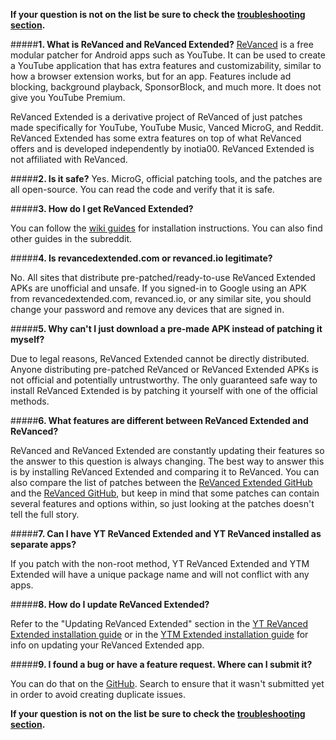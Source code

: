 **If your question is not on the list be sure to check the [troubleshooting section](https://www.reddit.com/r/revancedextended/wiki/troubleshooting/).**



#####**1. What is ReVanced and ReVanced Extended?**
[ReVanced](https://github.com/revanced) is a free modular patcher for Android apps such as YouTube. It can be used to create a YouTube application that has extra features and customizability, similar to how a browser extension works, but for an app. Features include ad blocking, background playback, SponsorBlock, and much more. It does not give you YouTube Premium.

ReVanced Extended is a derivative project of ReVanced of just patches made specifically for YouTube, YouTube Music, Vanced MicroG, and Reddit. ReVanced Extended has some extra features on top of what ReVanced offers and is developed independently by inotia00. ReVanced Extended is not affiliated with ReVanced.



#####**2. Is it safe?**
Yes. MicroG, official patching tools, and the patches are all open-source. You can read the code and verify that it is safe.



#####**3. How do I get ReVanced Extended?**

You can follow the [wiki guides](https://www.reddit.com/r/revancedextended/wiki/guide/) for installation instructions. You can also find other guides in the subreddit.



#####**4. Is revancedextended.com or revanced.io legitimate?**

No. All sites that distribute pre-patched/ready-to-use ReVanced Extended APKs are unofficial and unsafe. If you signed-in to Google using an APK from revancedextended.com, revanced.io, or any similar site, you should change your password and remove any devices that are signed in.



#####**5. Why can't I just download a pre-made APK instead of patching it myself?**

Due to legal reasons, ReVanced Extended cannot be directly distributed. Anyone distributing pre-patched ReVanced or ReVanced Extended APKs is not official and potentially untrustworthy. The only guaranteed safe way to install ReVanced Extended is by patching it yourself with one of the official methods.



#####**6. What features are different between ReVanced Extended and ReVanced?**

ReVanced and ReVanced Extended are constantly updating their features so the answer to this question is always changing. The best way to answer this is by installing ReVanced Extended and comparing it to ReVanced. You can also compare the list of patches between the [ReVanced Extended GitHub](https://github.com/inotia00/revanced-patches/tree/revanced-extended#readme) and the [ReVanced GitHub](https://github.com/revanced/revanced-patches#readme), but keep in mind that some patches can contain several features and options within, so just looking at the patches doesn't tell the full story.



#####**7. Can I have YT ReVanced Extended and YT ReVanced installed as separate apps?**

If you patch with the non-root method, YT ReVanced Extended and YTM Extended will have a unique package name and will not conflict with any apps.



#####**8. How do I update ReVanced Extended?**

Refer to the "Updating ReVanced Extended" section in the [YT ReVanced Extended installation guide](https://www.reddit.com/r/revancedextended/wiki/yt-guide/#wiki_updating_revanced_extended) or in the [YTM Extended installation guide](https://www.reddit.com/r/revancedextended/wiki/ytm-guide/#wiki_updating_revanced_extended) for info on updating your ReVanced Extended app.



#####**9. I found a bug or have a feature request. Where can I submit it?**

You can do that on the [GitHub](https://github.com/inotia00/ReVanced_Extended). Search to ensure that it wasn't submitted yet in order to avoid creating duplicate issues.


**If your question is not on the list be sure to check the [troubleshooting section](https://www.reddit.com/r/revancedextended/wiki/troubleshooting/).**
